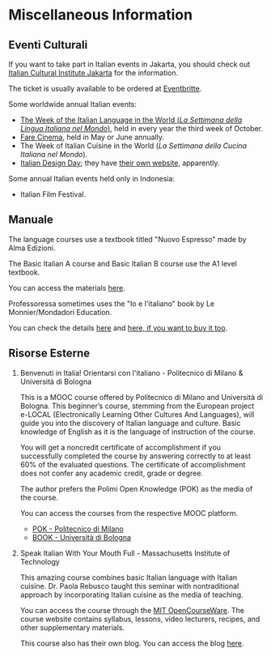 # Miscellaneous Information

## Eventi Culturali

If you want to take part in Italian events in Jakarta, you should check out [Italian Cultural Institute Jakarta](https://iicjakarta.esteri.it/iic_jakarta/id/) for the information.

The ticket is usually available to be ordered at [Eventbritte](https://www.eventbrite.com/o/italian-cultural-institute-jakarta-46484528793).

Some worldwide annual Italian events:

- [The Week of the Italian Language in the World (*La Settimana della Lingua Italiana nel Mondo*)](https://italiana.esteri.it/italiana/en/progetti/week-of-the-italian-language-in-the-world/), held in every year the third week of October.
- [Fare Cinema](https://italiana.esteri.it/italiana/en/progetti/fare-cinema/), held in May or June annually.
- The Week of Italian Cuisine in the World (*La Settimana della Cucina Italiana nel Mondo*).
- [Italian Design Day](https://italiana.esteri.it/italiana/en/progetti/italian-design-day/); they have [their own website](https://italiandesignday.it/), apparently.

Some annual Italian events held only in Indonesia:

- Italian Film Festival.

## Manuale

The language courses use a textbook titled "Nuovo Espresso" made by Alma Edizioni.

The Basic Italian A course and Basic Italian B course use the A1 level textbook.

You can access the materials [here](https://www.almaedizioni.it/en/minisiti/nuovo-espresso/).

Professoressa sometimes uses the "Io e l'italiano" book by Le Monnier/Mondadori Education.

You can check the details [here](https://www.mondadorieducation.it/risorse/media/sito_italianoperstranieri/catalogo/dettaglio/io-e-l-italiano.html) and [here, if you want to buy it too](https://www.mondadorieducation.it/catalogo/io-litaliano-0026989/).

## Risorse Esterne

1. Benvenuti in Italia! Orientarsi con l'italiano - Politecnico di Milano & Università di Bologna

    This is a MOOC course offered by Politecnico di Milano and Università di Bologna. This beginner’s course, stemming from the European project e-LOCAL (Electronically Learning Other Cultures And Languages), will guide you into the discovery of Italian language and culture. Basic knowledge of English as it is the language of instruction of the course.

    You will get a noncredit certificate of accomplishment if you successfully completed the course by answering correctly to at least 60% of the evaluated questions. The certificate of accomplishment does not confer any academic credit, grade or degree.

    The author prefers the Polimi Open Knowledge (POK) as the media of the course.

    You can access the courses from the respective MOOC platform.

    - [POK - Politecnico di Milano](https://www.pok.polimi.it/)
    - [BOOK - Università di Bologna](https://book.unibo.it/)

2. Speak Italian With Your Mouth Full - Massachusetts Institute of Technology

    This amazing course combines basic Italian language with Italian cuisine. Dr. Paola Rebusco taught this seminar with nontraditional approach by incorporating Italian cuisine as the media of teaching.

    You can access the course through the [MIT OpenCourseWare](https://ocw.mit.edu/courses/es-s41-speak-italian-with-your-mouth-full-spring-2012/). The course website contains syllabus, lessons, video lecturers, recipes, and other supplementary materials.

    This course also has their own blog. You can access the blog [here](http://speakcookitalian.blogspot.com/).
